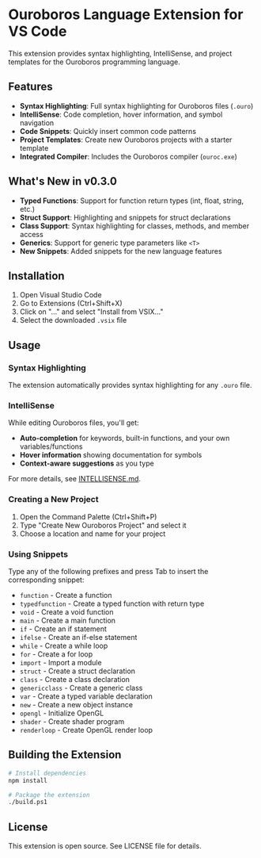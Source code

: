 # Ouroboros Language Extension for VS Code

This extension provides syntax highlighting, IntelliSense, and project templates for the Ouroboros programming language.

## Features

- **Syntax Highlighting**: Full syntax highlighting for Ouroboros files (`.ouro`)
- **IntelliSense**: Code completion, hover information, and symbol navigation
- **Code Snippets**: Quickly insert common code patterns
- **Project Templates**: Create new Ouroboros projects with a starter template
- **Integrated Compiler**: Includes the Ouroboros compiler (`ouroc.exe`)

## What's New in v0.3.0

- **Typed Functions**: Support for function return types (int, float, string, etc.)
- **Struct Support**: Highlighting and snippets for struct declarations
- **Class Support**: Syntax highlighting for classes, methods, and member access
- **Generics**: Support for generic type parameters like `<T>`
- **New Snippets**: Added snippets for the new language features

## Installation

1. Open Visual Studio Code
2. Go to Extensions (Ctrl+Shift+X)
3. Click on "..." and select "Install from VSIX..."
4. Select the downloaded `.vsix` file

## Usage

### Syntax Highlighting

The extension automatically provides syntax highlighting for any `.ouro` file.

### IntelliSense

While editing Ouroboros files, you'll get:
- **Auto-completion** for keywords, built-in functions, and your own variables/functions
- **Hover information** showing documentation for symbols
- **Context-aware suggestions** as you type

For more details, see [INTELLISENSE.md](./INTELLISENSE.md).

### Creating a New Project

1. Open the Command Palette (Ctrl+Shift+P)
2. Type "Create New Ouroboros Project" and select it
3. Choose a location and name for your project

### Using Snippets

Type any of the following prefixes and press Tab to insert the corresponding snippet:

- `function` - Create a function
- `typedfunction` - Create a typed function with return type
- `void` - Create a void function
- `main` - Create a main function
- `if` - Create an if statement
- `ifelse` - Create an if-else statement
- `while` - Create a while loop
- `for` - Create a for loop
- `import` - Import a module
- `struct` - Create a struct declaration
- `class` - Create a class declaration
- `genericclass` - Create a generic class
- `var` - Create a typed variable declaration
- `new` - Create a new object instance
- `opengl` - Initialize OpenGL
- `shader` - Create shader program
- `renderloop` - Create OpenGL render loop

## Building the Extension

```bash
# Install dependencies
npm install

# Package the extension
./build.ps1
```

## License

This extension is open source. See LICENSE file for details. 
